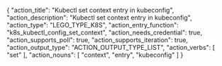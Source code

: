 {
"action_title": "Kubectl set context entry in kubeconfig",
"action_description": "Kubectl set context entry in kubeconfig",
"action_type": "LEGO_TYPE_K8S",
"action_entry_function": "k8s_kubectl_config_set_context",
"action_needs_credential": true,
"action_supports_poll": true,
"action_supports_iteration": true,
"action_output_type": "ACTION_OUTPUT_TYPE_LIST",
"action_verbs": [
"set"
],
"action_nouns": [
"context", 
"entry",
"kubeconfig"
]
}
